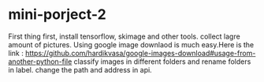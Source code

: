 # mini-porject-2
First thing first, install tensorflow, skimage and other tools.
collect lagre amount of pictures. Using google image downlaod is much easy.Here is the link : https://github.com/hardikvasa/google-images-download#usage-from-another-python-file
classify images in different folders and rename folders in label.
change the path and address in api.

